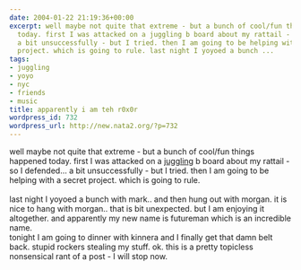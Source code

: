 ```yaml
---
date: 2004-01-22 21:19:36+00:00
excerpt: well maybe not quite that extreme - but a bunch of cool/fun things happened
  today. first I was attacked on a juggling b board about my rattail - so I defended...
  a bit unsuccessfully - but I tried. then I am going to be helping with a secret
  project. which is going to rule. last night I yoyoed a bunch ...
tags:
- juggling
- yoyo
- nyc
- friends
- music
title: apparently i am teh r0x0r
wordpress_id: 732
wordpress_url: http://new.nata2.org/?p=732
---
```


well maybe not quite that extreme - but a bunch of cool/fun things happened today. first I was attacked on a <a href="http://pub72.ezboard.com/fnycjugglingfrm4.showMessage?topicID=384.topic">juggling</a> b board about my rattail - so I defended... a bit unsuccessfully - but I tried. then I am going to be helping with a secret project. which is going to rule. <br/><br/>last night I yoyoed a bunch with mark.. and then hung out with morgan. it is nice to hang with morgan.. that is bit unexpected. but I am enjoying it altogether. and apparently my new name is futureman which is an incredible name. <br/>tonight I am going to dinner with kinnera and I finally get that damn belt back. stupid rockers stealing my stuff. ok. this is a pretty topicless nonsensical rant of a post - I will stop now.